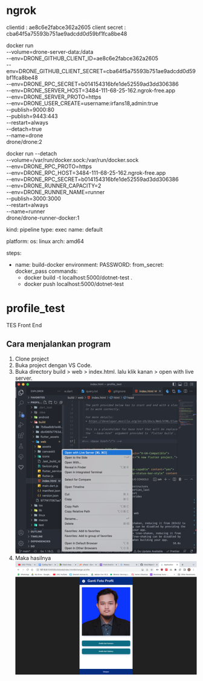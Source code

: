 # ngrok
clientid : ae8c6e2fabce362a2605
client secret : cba64f5a75593b751ae9adcdd0d59bf1fca8be48

docker run \
    --volume=drone-server-data:/data \
    --env=DRONE_GITHUB_CLIENT_ID=ae8c6e2fabce362a2605 \
    --env=DRONE_GITHUB_CLIENT_SECRET=cba64f5a75593b751ae9adcdd0d59bf1fca8be48 \
    --env=DRONE_RPC_SECRET=b014154316bfe1de52559ad3dd306386 \
    --env=DRONE_SERVER_HOST=3484-111-68-25-162.ngrok-free.app \
    --env=DRONE_SERVER_PROTO=https \
    --env=DRONE_USER_CREATE=username:irfans18,admin:true \
    --publish=9000:80 \
    --publish=9443:443 \
    --restart=always \
    --detach=true \
    --name=drone \
    drone/drone:2

docker run --detach \
--volume=/var/run/docker.sock:/var/run/docker.sock \
--env=DRONE_RPC_PROTO=https \
--env=DRONE_RPC_HOST=3484-111-68-25-162.ngrok-free.app \
--env=DRONE_RPC_SECRET=b014154316bfe1de52559ad3dd306386 \
--env=DRONE_RUNNER_CAPACITY=2 \
--env=DRONE_RUNNER_NAME=runner \
--publish=3000:3000 \
--restart=always \
--name=runner \
drone/drone-runner-docker:1

kind: pipeline
type: exec
name: default

platform:
  os: linux
  arch: amd64
  
steps:
- name: build-docker
  environment:
    PASSWORD:
      from_secret: docker_pass
  commands:
  - docker build -t localhost:5000/dotnet-test .
  - docker push localhost:5000/dotnet-test

  
# profile_test
 TES Front End

## Cara menjalankan program

1. Clone project
2. Buka project dengan VS Code.
3. Buka directory build > web > index.html.
lalu klik kanan > open with live server.
 ![alt text][num1]
4. Maka hasilnya
 ![alt text][num2]


[num1]: https://github.com/irfans18/profile_test/blob/main/tutorial.png "tutorial"
[num2]: https://github.com/irfans18/profile_test/blob/main/result.png "Hasil"
 

 
